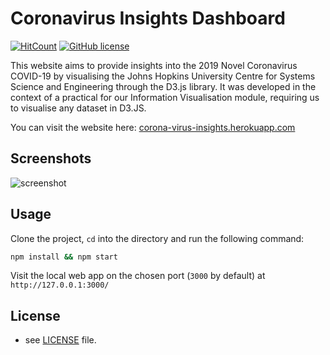 # Coronavirus Insights Dashboard 
[![HitCount](http://hits.dwyl.com/Adamouization/Corona-Virus-Insights-Dashboard.svg)](http://hits.dwyl.com/Adamouization/Corona-Virus-Insights-Dashboard) [![GitHub license](https://img.shields.io/github/license/Adamouization/Corona-Virus-Insights-Dashboard)](https://github.com/Adamouization/Corona-Virus-Insights-Dashboard/blob/master/LICENSE)

This website aims to provide insights into the 2019 Novel Coronavirus COVID-19 by visualising the Johns Hopkins University Centre for Systems Science and Engineering through the D3.js library. It was developed in the context of a practical for our Information Visualisation module, requiring us to visualise any dataset in D3.JS.

You can visit the website here: [corona-virus-insights.herokuapp.com](https://corona-virus-insights.herokuapp.com/)

## Screenshots

![screenshot](https://i.postimg.cc/2yS6tC6P/screenshot.png)

## Usage

Clone the project, `cd` into the directory and run the following command:

```bash
npm install && npm start
```

Visit the local web app on the chosen port (`3000` by default) at `http://127.0.0.1:3000/`

## License 
* see [LICENSE](path) file.

